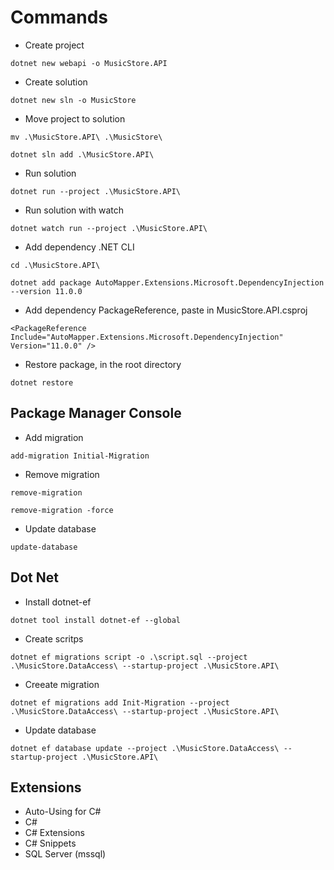 # Commands

- Create project
```
dotnet new webapi -o MusicStore.API
```

- Create solution
```
dotnet new sln -o MusicStore
```

- Move project to solution
```
mv .\MusicStore.API\ .\MusicStore\
```
```
dotnet sln add .\MusicStore.API\
```

- Run solution
```
dotnet run --project .\MusicStore.API\
```

- Run solution with watch
```
dotnet watch run --project .\MusicStore.API\
```

- Add dependency .NET CLI
```
cd .\MusicStore.API\
```
```
dotnet add package AutoMapper.Extensions.Microsoft.DependencyInjection --version 11.0.0
```

- Add dependency PackageReference, paste in MusicStore.API.csproj
```
<PackageReference Include="AutoMapper.Extensions.Microsoft.DependencyInjection" Version="11.0.0" />
```

- Restore package, in the root directory
```
dotnet restore
```

## Package Manager Console

- Add migration
```
add-migration Initial-Migration
```

- Remove migration
```
remove-migration
```
```
remove-migration -force
```

- Update database
```
update-database
```

## Dot Net

- Install dotnet-ef
```
dotnet tool install dotnet-ef --global
```

- Create scritps
```
dotnet ef migrations script -o .\script.sql --project .\MusicStore.DataAccess\ --startup-project .\MusicStore.API\
```

- Creeate migration
```
dotnet ef migrations add Init-Migration --project .\MusicStore.DataAccess\ --startup-project .\MusicStore.API\
```

- Update database
```
dotnet ef database update --project .\MusicStore.DataAccess\ --startup-project .\MusicStore.API\
```

## Extensions

- Auto-Using for C#
- C#
- C# Extensions
- C# Snippets
- SQL Server (mssql)
